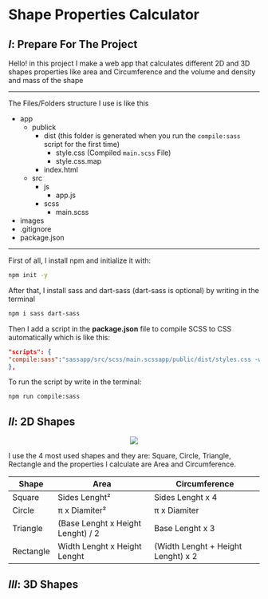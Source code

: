 # Shape Properties Calculator

## _I_: Prepare For The Project

Hello! in this project I make a web app that calculates different 2D and 3D shapes properties like area and Circumference and the volume and density and mass of the shape

---

The Files/Folders structure I use is like this

- app
  - publick
    - dist (this folder is generated when you run the `compile:sass` script for the first time)
      - style.css (Compiled `main.scss` File)
      - style.css.map
    - index.html
  - src
    - js
      - app.js
    - scss
      - main.scss
- images
- .gitignore
- package.json

---

First of all, I install npm and initialize it with:

```bash
npm init -y
```

After that, I install sass and dart-sass (dart-sass is optional) by writing in the terminal

```bash
npm i sass dart-sass
```

Then I add a script in the **package.json** file to compile SCSS to CSS automatically which is like this:

```json
"scripts": {
"compile:sass":"sassapp/src/scss/main.scssapp/public/dist/styles.css -w"
},
```

To run the script by write in the terminal:

```bash
npm run compile:sass
```

## _II_: 2D Shapes

<p align="center">
<img  src="https://i.pinimg.com/originals/d2/27/03/d22703960edc5838dcef57a20372e89e.png" ></p>

I use the 4 most used shapes and they are: Square, Circle, Triangle, Rectangle and the properties I calculate are Area and Circumference.

<table align="center">
  <thead align="center">
    <tr align="center">
      <th>Shape</th>
      <th>Area</th>
      <th>Circumference</th>
    </tr>
  </thead>
  <tbody>
    <tr>
      <td>Square</td>
      <td>Sides Lenght² </td>
      <td> Sides Lenght x 4</td>
    </tr>
    <tr>
      <td>Circle</td>
      <td>π x Diamiter²</td>
      <td>π x Diamiter</td>
    </tr>
    <tr>
      <td>Triangle</td>
      <td>(Base Lenght x Height Lenght) / 2</td>
      <td>Base Lenght x 3</td>
    </tr>
    <tr>
      <td>Rectangle</td>
      <td>Width Lenght x Height Lenght</td>
      <td>(Width Lenght + Height Lenght) x 2</td>
    </tr>
  </tbody>
</table>

## _III_: 3D Shapes
